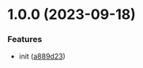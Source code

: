 # 1.0.0 (2023-09-18)


### Features

* init ([a889d23](https://github.com/bent10/attributes-parser/commit/a889d231230273c43d41d764d35ddbf176db837f))
